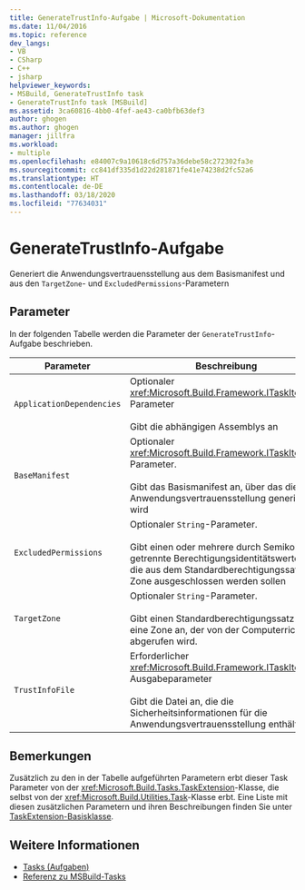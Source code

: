 ```yaml
---
title: GenerateTrustInfo-Aufgabe | Microsoft-Dokumentation
ms.date: 11/04/2016
ms.topic: reference
dev_langs:
- VB
- CSharp
- C++
- jsharp
helpviewer_keywords:
- MSBuild, GenerateTrustInfo task
- GenerateTrustInfo task [MSBuild]
ms.assetid: 3ca60816-4bb0-4fef-ae43-ca0bfb63def3
author: ghogen
ms.author: ghogen
manager: jillfra
ms.workload:
- multiple
ms.openlocfilehash: e84007c9a10618c6d757a36debe58c272302fa3e
ms.sourcegitcommit: cc841df335d1d22d281871fe41e74238d2fc52a6
ms.translationtype: HT
ms.contentlocale: de-DE
ms.lasthandoff: 03/18/2020
ms.locfileid: "77634031"
---
```

# <a name="generatetrustinfo-task"></a>GenerateTrustInfo-Aufgabe

Generiert die Anwendungsvertrauensstellung aus dem Basismanifest und aus den `TargetZone`- und `ExcludedPermissions`-Parametern

## <a name="parameters"></a>Parameter

 In der folgenden Tabelle werden die Parameter der `GenerateTrustInfo`-Aufgabe beschrieben.

|Parameter|Beschreibung|
|---------------|-----------------|
|`ApplicationDependencies`|Optionaler <xref:Microsoft.Build.Framework.ITaskItem>`[]`-Parameter<br /><br /> Gibt die abhängigen Assemblys an|
|`BaseManifest`|Optionaler <xref:Microsoft.Build.Framework.ITaskItem>-Parameter.<br /><br /> Gibt das Basismanifest an, über das die Anwendungsvertrauensstellung generiert wird|
|`ExcludedPermissions`|Optionaler `String`-Parameter.<br /><br /> Gibt einen oder mehrere durch Semikolons getrennte Berechtigungsidentitätswerte an, die aus dem Standardberechtigungssatz der Zone ausgeschlossen werden sollen|
|`TargetZone`|Optionaler `String`-Parameter.<br /><br /> Gibt einen Standardberechtigungssatz für eine Zone an, der von der Computerrichtlinie abgerufen wird.|
|`TrustInfoFile`|Erforderlicher <xref:Microsoft.Build.Framework.ITaskItem>-Ausgabeparameter<br /><br /> Gibt die Datei an, die die Sicherheitsinformationen für die Anwendungsvertrauensstellung enthält|

## <a name="remarks"></a>Bemerkungen

 Zusätzlich zu den in der Tabelle aufgeführten Parametern erbt dieser Task Parameter von der <xref:Microsoft.Build.Tasks.TaskExtension>-Klasse, die selbst von der <xref:Microsoft.Build.Utilities.Task>-Klasse erbt. Eine Liste mit diesen zusätzlichen Parametern und ihren Beschreibungen finden Sie unter [TaskExtension-Basisklasse](../msbuild/taskextension-base-class.md).

## <a name="see-also"></a>Weitere Informationen

- [Tasks (Aufgaben)](../msbuild/msbuild-tasks.md)
- [Referenz zu MSBuild-Tasks](../msbuild/msbuild-task-reference.md)